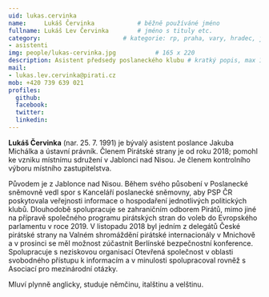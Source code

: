 ```yaml
---
uid: lukas.cervinka
name:     Lukáš Červinka      		# běžně používáné jméno
fullname: Lukáš Lev Červinka  		# jméno s tituly etc.
category:                 		# kategorie: rp, praha, vary, hradec, jmk, senat
- asistenti
img: people/lukas-cervinka.jpg           # 165 x 220
description: Asistent předsedy poslaneckého klubu # kratký popis, max 160 znaků
mail:
- lukas.lev.cervinka@pirati.cz
mob: +420 739 639 021
profiles:
  github:
  facebook: 
  twitter:
  linkedin:
---
```


**Lukáš Červinka** (nar. 25. 7. 1991) je bývalý asistent poslance Jakuba Michálka a ústavní právník. Členem Pirátské strany je od roku 2018; pomohl ke vzniku místnímu sdružení v Jablonci nad Nisou. Je členem kontrolního výboru místního zastupitelstva.

Původem je z Jablonce nad Nisou. Během svého působení v Poslanecké sněmovně vedl spor s Kanceláří poslanecké sněmovny, aby PSP ČR poskytovala veřejnosti informace o hospodaření jednotlivých politických klubů. 
Dlouhodobě spolupracuje se zahraničním odborem Pirátů, mimo jiné na přípravě společného programu pirátských stran do voleb do Evropského parlamentu v roce 2019. V listopadu 2018 byl jedním z delegátů České pirátské strany na Valném shromáždění pirátské internacionály v Mnichově a v prosinci se měl možnost zúčastnit Berlínské bezpečnostní konference. Spolupracuje s neziskovou organisací Otevřená společnost v oblasti svobodného přístupu k informacím a v minulosti spolupracoval rovněž s Asociací pro mezinárodní otázky.

Mluví plynně anglicky, studuje němčinu, italštinu a velštinu. 
